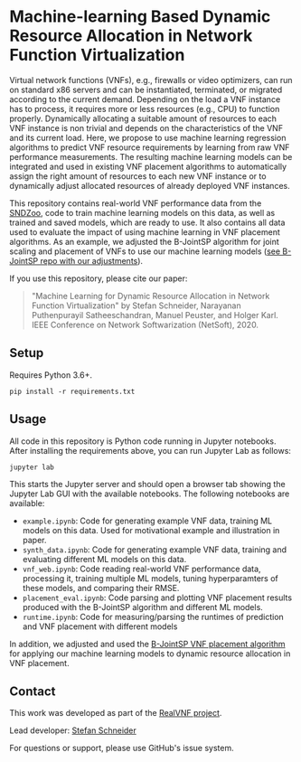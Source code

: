 # Machine-learning Based Dynamic Resource Allocation in Network Function Virtualization

Virtual network functions (VNFs), e.g., firewalls or video optimizers, can run on standard x86 servers and can be instantiated, terminated, or migrated according to the current demand. Depending on the load a VNF instance has to process, it requires more or less resources (e.g., CPU) to function properly. Dynamically allocating a suitable amount of resources to each VNF instance is non trivial and depends on the characteristics of the VNF and its current load. Here, we propose to use machine learning regression algorithms to predict VNF resource requirements by learning from raw VNF performance measurements. The resulting machine learning models can be integrated and used in existing VNF placement algorithms to automatically assign the right amount of resources to each new VNF instance or to dynamically adjust allocated resources of already deployed VNF instances.

This repository contains real-world VNF performance data from the [SNDZoo](https://sndzoo.github.io/), code to train machine learning models on this data, as well as trained and saved models, which are ready to use. It also contains all data used to evaluate the impact of using machine learning in VNF placement algorithms. As an example, we adjusted the B-JointSP algorithm for joint scaling and placement of VNFs to use our machine learning models ([see B-JointSP repo with our adjustments](https://github.com/CN-UPB/B-JointSP/tree/ml-resource-prediction)).

If you use this repository, please cite our paper:

> "Machine Learning for Dynamic Resource Allocation in Network Function Virtualization" by Stefan Schneider, Narayanan Puthenpurayil Satheeschandran, Manuel Peuster, and Holger Karl. IEEE Conference on Network Softwarization (NetSoft), 2020.

## Setup

Requires Python 3.6+.

```
pip install -r requirements.txt
```

## Usage

All code in this repository is Python code running in Jupyter notebooks. After installing the requirements above, you can run Jupyter Lab as follows:

```
jupyter lab
```

This starts the Jupyter server and should open a browser tab showing the Jupyter Lab GUI with the available notebooks. The following notebooks are available:

* `example.ipynb`: Code for generating example VNF data, training ML models on this data. Used for motivational example and illustration in paper.
* `synth_data.ipynb`: Code for generating example VNF data, training and evaluating different ML models on this data.
* `vnf_web.ipynb`: Code reading real-world VNF performance data, processing it, training multiple ML models, tuning hyperparamters of these models, and comparing their RMSE.
* `placement_eval.ipynb`: Code parsing and plotting VNF placement results produced with the B-JointSP algorithm and different ML models.
* `runtime.ipynb`: Code for measuring/parsing the runtimes of prediction and VNF placement with different models

In addition, we adjusted and used the [B-JointSP VNF placement algorithm](https://github.com/CN-UPB/B-JointSP/tree/ml-resource-prediction) for applying our machine learning models to dynamic resource allocation in VNF placement.

## Contact

This work was developed as part of the [RealVNF project](https://realvnf.github.io/).

Lead developer: [Stefan Schneider](https://github.com/stefanbschneider/)

For questions or support, please use GitHub's issue system.
